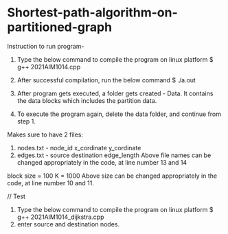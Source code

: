 # Shortest-path-algorithm-on-partitioned-graph

Instruction to run program-

1. Type the below command to compile the program on linux platform
	$ g++ 2021AIM1014.cpp

2. After successful compilation, run the below command
	$ ./a.out

3. After program gets executed, a folder gets created - Data. It 	    contains the data blocks which includes the partition data.

4. To execute the program again, delete the data folder, and    		continue from step 1.

Makes sure to have 2 files:
1. nodes.txt - node_id x_cordinate y_cordinate
2. edges.txt - source destination edge_length
Above file names can be changed appropriately in the code, at line number 13 and 14

block size = 100
K = 1000
Above size can be changed appropriately in the code, at line number 10 and 11.


// Test
1. Type the below command to compile the program on linux platform
	$ g++ 2021AIM1014_dijkstra.cpp
2. enter source and destination nodes.
